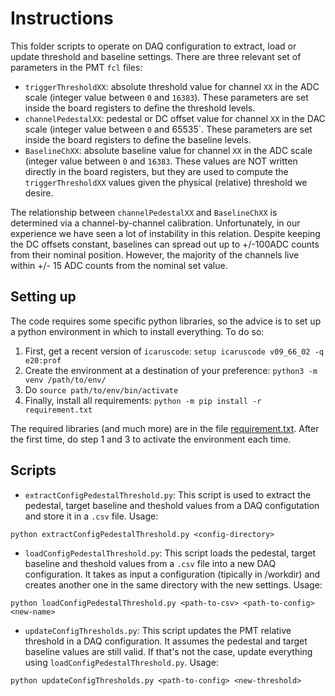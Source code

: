 # Instructions
This folder scripts to operate on DAQ configuration to extract, load or update threshold and baseline settings. There are three relevant set of parameters in the PMT `fcl` files:
- `triggerThresholdXX`: absolute threshold value for channel `XX` in the ADC scale (integer value between `0` and `16383`). These parameters are set inside the board registers to define the threshold levels.
- `channelPedestalXX`: pedestal or DC offset value for channel `XX` in the DAC scale (integer value between `0` and 65535`. These parameters are set inside the board registers to define the baseline levels.
- `BaselineChXX`: absolute baseline value for channel `XX` in the ADC scale (integer value between `0` and `16383`. These values are NOT written directly in the board registers, but they are used to compute the `triggerThresholdXX` values given the physical (relative) threshold we desire.

The relationship between `channelPedestalXX` and `BaselineChXX` is determined via a channel-by-channel calibration. Unfortunately, in our experience we have seen a lot of instability in this relation.
Despite keeping the DC offsets constant, baselines can spread out up to +/-100ADC counts from their nominal position. However, the majority of the channels live within +/- 15 ADC counts from the nominal set value.

## Setting up
The code requires some specific python libraries, so the advice is to set up a python environment in which to install everything. To do so:

1. First, get a recent version of `icaruscode`: `setup icaruscode v09_66_02 -q e20:prof`
2. Create the environment at a destination of your preference:  `python3 -m venv /path/to/env/`
3. Do `source path/to/env/bin/activate`
4. Finally, install all requirements:  `python -m pip install -r requirement.txt`

The required libraries (and much more) are in the file [requirement.txt](../requirement.txt). 
After the first time, do step 1 and 3 to activate the environment each time.

## Scripts

- `extractConfigPedestalThreshold.py`: This script is used to extract the pedestal, target baseline and theshold values from a DAQ configutation and store it in a `.csv` file. Usage:
```
python extractConfigPedestalThreshold.py <config-directory>
``` 
- `loadConfigPedestalThreshold.py`: This script loads the pedestal, target baseline and theshold values from a `.csv` file into a new DAQ configuration. It takes as input a configuration (tipically in /workdir) and creates another one in the same directory with the new settings. Usage:
```
python loadConfigPedestalThreshold.py <path-to-csv> <path-to-config> <new-name>
```
- `updateConfigThresholds.py`: This script updates the PMT relative threshold in a DAQ configuration. It assumes the pedestal and target baseline values are still valid. If that's not the case, update everything using `loadConfigPedestalThreshold.py`. Usage:
```
python updateConfigThresholds.py <path-to-config> <new-threshold>
```
